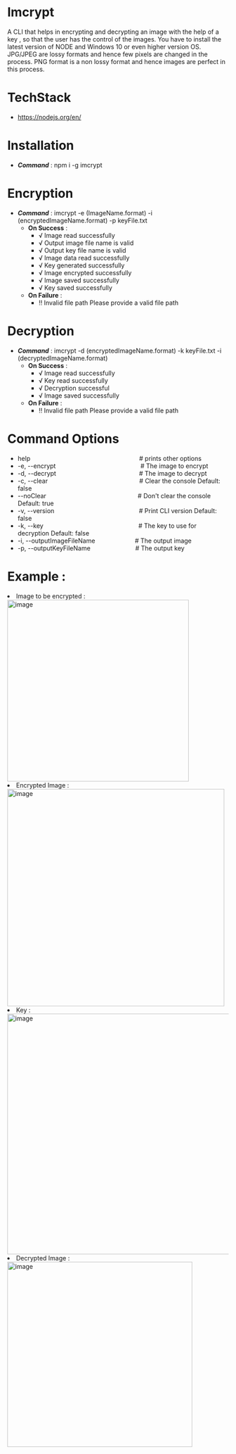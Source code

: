 # Imcrypt
A CLI that helps in encrypting and decrypting an image with the help of a key , so that the user has the control of the images. You have to install the latest version of NODE and Windows 10 or even higher version OS. JPG/JPEG are lossy formats and hence few pixels are changed in the process. PNG format is a non lossy format and hence images are perfect in this process.
# TechStack
* https://nodejs.org/en/
# Installation
* ___Command___ : npm i -g imcrypt
# Encryption 
* ___Command___ : imcrypt -e (ImageName.format) -i (encryptedImageName.format) -p keyFile.txt
  * __On Success__ :
    *   √ Image read successfully
    *   √ Output image file name is valid
    *   √ Output key file name is valid
    *   √ Image data read successfully
    *   √ Key generated successfully
    *   √ Image encrypted successfully
    *   √ Image saved successfully
    *   √ Key saved successfully
  * __On Failure__ :
    *   ‼  Invalid file path  Please provide a valid file path
# Decryption 
* ___Command___ : imcrypt -d (encryptedImageName.format) -k keyFile.txt -i (decryptedImageName.format)
  * __On Success__ :
     *  √ Image read successfully
     *  √ Key read successfully
     *  √ Decryption successful
     *  √ Image saved successfully
  * __On Failure__ :
     *  ‼  Invalid file path  Please provide a valid file path
# Command Options
*  help$~~~~~~~~~~~~~~~~~~~~~~~~~~~~~~~~~~~~~~~~~~~~~~~~~~~~~~~~~~~~~~$ # prints other options
* -e, --encrypt$~~~~~~~~~~~~~~~~~~~~~~~~~~~~~~~~~~~~~~~~~~~~~~~~$ # The image to encrypt
* -d, --decrypt$~~~~~~~~~~~~~~~~~~~~~~~~~~~~~~~~~~~~~~~~~~~~~~~$ # The image to decrypt
* -c, --clear$~~~~~~~~~~~~~~~~~~~~~~~~~~~~~~~~~~~~~~~~~~~~~~~~~~~~$ # Clear the console Default: false
* --noClear$~~~~~~~~~~~~~~~~~~~~~~~~~~~~~~~~~~~~~~~~~~~~~~~~~~~~$ # Don't clear the console Default: true
* -v, --version$~~~~~~~~~~~~~~~~~~~~~~~~~~~~~~~~~~~~~~~~~~~~~~~~$ # Print CLI version Default: false
* -k, --key$~~~~~~~~~~~~~~~~~~~~~~~~~~~~~~~~~~~~~~~~~~~~~~~~~~~~~~$ # The key to use for decryption Default: false
* -i, --outputImageFileName$~~~~~~~~~~~~~~~~~~~~~~$ # The output image
* -p, --outputKeyFileName$~~~~~~~~~~~~~~~~~~~~~~~~~$ # The output key

# Example :
<li> Image to be encrypted :</li>
<img width="413" alt="image" src="https://user-images.githubusercontent.com/98223018/180658962-4a8f5d02-171e-463c-998a-95c2cc74a57a.png">
<li> Encrypted Image :</li> 
<img width="494" alt="image" src="https://user-images.githubusercontent.com/98223018/180659163-b7cb44dd-d34d-41fd-84e8-5f8d99ff5b75.png">
<li> Key : </li>
<img width="547" alt="image" src="https://user-images.githubusercontent.com/98223018/180659123-f1b0ab7b-e0e1-4914-a28f-1a1fef41f779.png">
<li> Decrypted Image :</li>
<img width="421" alt="image" src="https://user-images.githubusercontent.com/98223018/180659219-be6660c2-20dd-43ec-bbd9-3aa332094eb5.png">



